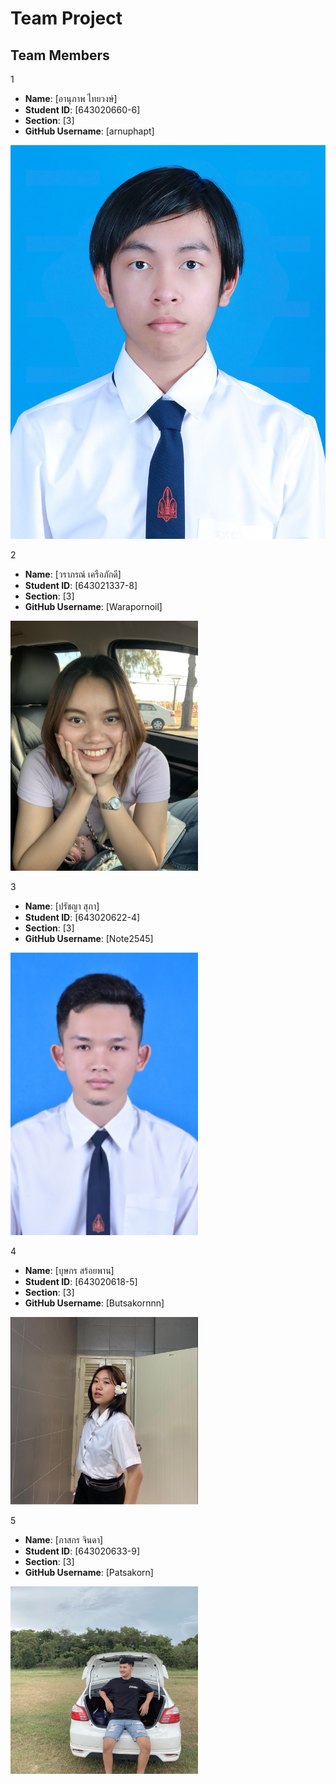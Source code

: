 # Team Project

## Team Members
1
- **Name**: [อานุภาพ ไทยวงษ์]
- **Student ID**: [643020660-6]
- **Section**: [3]
- **GitHub Username**: [arnuphapt]

![Your Image](media/me.jpg)

2
- **Name**: [วราภรณ์ เครือภักดี]
- **Student ID**: [643021337-8]
- **Section**: [3]
- **GitHub Username**: [Warapornoil]

<img src = https://github.com/arnuphapt/Softend-g/blob/main/media/%E0%B8%A7%E0%B8%A3%E0%B8%B2%E0%B8%A0%E0%B8%A3%E0%B8%93%E0%B9%8C.jpg width="300" alt = Your Image>

3   
- **Name**: [ปรัชญา สุภา]
- **Student ID**: [643020622-4]
- **Section**: [3]
- **GitHub Username**: [Note2545]

<img src = https://github.com/arnuphapt/Softend-g/blob/main/media/%E0%B8%9B%E0%B8%A3%E0%B8%B1%E0%B8%8A%E0%B8%8D%E0%B8%B2.jpeg width="300" alt = Your Image>

4  
- **Name**: [บุษกร สร้อยพาน]
- **Student ID**: [643020618-5]
- **Section**: [3]
- **GitHub Username**: [Butsakornnn]

<img src = https://github.com/arnuphapt/Softend-g/blob/main/media/butsakornsp.jpg width="300" alt = Your Image>

5
- **Name**: [ภาสกร จินดา]
- **Student ID**: [643020633-9]
- **Section**: [3]
- **GitHub Username**: [Patsakorn]

<img src = https://github.com/arnuphapt/Softend-g/blob/main/media/Patsakorn.jpg width="300" alt = Your Image>



